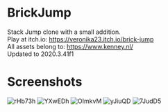 # BrickJump    
Stack Jump clone with a small addition.    
Play at itch.io: https://veronika23.itch.io/brick-jump    
All assets belong to: https://www.kenney.nl/       
Updated to 2020.3.41f1    

# Screenshots
![rHb73h](https://user-images.githubusercontent.com/89480432/209681955-19b9b9c6-da91-4bb3-8b72-e28cc0853a99.png)
![YXwEDh](https://user-images.githubusercontent.com/89480432/209681983-753dea3c-9bb5-4d54-8f4e-d0ecd5b10d6c.png)
![OImkvM](https://user-images.githubusercontent.com/89480432/209681995-08cfa051-cbfe-4774-bdfb-f03ac91f94ef.png)
![yJiuQD](https://user-images.githubusercontent.com/89480432/209682002-a2ec3a04-175e-4e15-938d-1714ee5288ed.png)
![7JudD5](https://user-images.githubusercontent.com/89480432/209682010-7fd754fa-fd3c-437b-b4bf-6f4b273d09f2.png)

